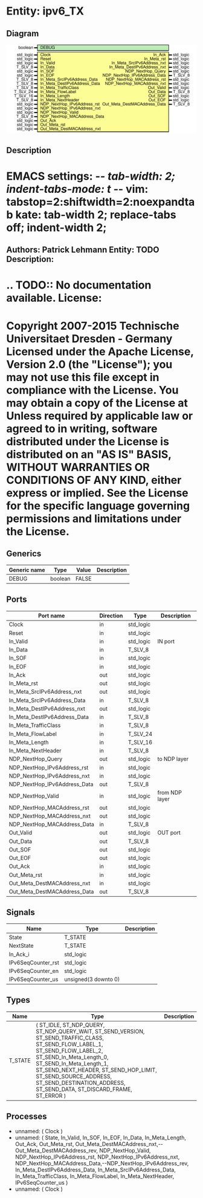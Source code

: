 # Entity: ipv6_TX

## Diagram

![Diagram](ipv6_TX.svg "Diagram")
## Description

EMACS settings: -*-  tab-width: 2; indent-tabs-mode: t -*-
vim: tabstop=2:shiftwidth=2:noexpandtab
kate: tab-width 2; replace-tabs off; indent-width 2;
=============================================================================
Authors:				 	Patrick Lehmann
Entity:				 	TODO
Description:
-------------------------------------
.. TODO:: No documentation available.
License:
=============================================================================
Copyright 2007-2015 Technische Universitaet Dresden - Germany
Licensed under the Apache License, Version 2.0 (the "License");
you may not use this file except in compliance with the License.
You may obtain a copy of the License at
Unless required by applicable law or agreed to in writing, software
distributed under the License is distributed on an "AS IS" BASIS,
WITHOUT WARRANTIES OR CONDITIONS OF ANY KIND, either express or implied.
See the License for the specific language governing permissions and
limitations under the License.
=============================================================================
## Generics

| Generic name | Type    | Value | Description |
| ------------ | ------- | ----- | ----------- |
| DEBUG        | boolean | FALSE |             |
## Ports

| Port name                    | Direction | Type      | Description    |
| ---------------------------- | --------- | --------- | -------------- |
| Clock                        | in        | std_logic |                |
| Reset                        | in        | std_logic |                |
| In_Valid                     | in        | std_logic | IN port        |
| In_Data                      | in        | T_SLV_8   |                |
| In_SOF                       | in        | std_logic |                |
| In_EOF                       | in        | std_logic |                |
| In_Ack                       | out       | std_logic |                |
| In_Meta_rst                  | out       | std_logic |                |
| In_Meta_SrcIPv6Address_nxt   | out       | std_logic |                |
| In_Meta_SrcIPv6Address_Data  | in        | T_SLV_8   |                |
| In_Meta_DestIPv6Address_nxt  | out       | std_logic |                |
| In_Meta_DestIPv6Address_Data | in        | T_SLV_8   |                |
| In_Meta_TrafficClass         | in        | T_SLV_8   |                |
| In_Meta_FlowLabel            | in        | T_SLV_24  |                |
| In_Meta_Length               | in        | T_SLV_16  |                |
| In_Meta_NextHeader           | in        | T_SLV_8   |                |
| NDP_NextHop_Query            | out       | std_logic | to NDP layer   |
| NDP_NextHop_IPv6Address_rst  | in        | std_logic |                |
| NDP_NextHop_IPv6Address_nxt  | in        | std_logic |                |
| NDP_NextHop_IPv6Address_Data | out       | T_SLV_8   |                |
| NDP_NextHop_Valid            | in        | std_logic | from NDP layer |
| NDP_NextHop_MACAddress_rst   | out       | std_logic |                |
| NDP_NextHop_MACAddress_nxt   | out       | std_logic |                |
| NDP_NextHop_MACAddress_Data  | in        | T_SLV_8   |                |
| Out_Valid                    | out       | std_logic | OUT port       |
| Out_Data                     | out       | T_SLV_8   |                |
| Out_SOF                      | out       | std_logic |                |
| Out_EOF                      | out       | std_logic |                |
| Out_Ack                      | in        | std_logic |                |
| Out_Meta_rst                 | in        | std_logic |                |
| Out_Meta_DestMACAddress_nxt  | in        | std_logic |                |
| Out_Meta_DestMACAddress_Data | out       | T_SLV_8   |                |
## Signals

| Name               | Type                 | Description |
| ------------------ | -------------------- | ----------- |
| State              | T_STATE              |             |
| NextState          | T_STATE              |             |
| In_Ack_i           | std_logic            |             |
| IPv6SeqCounter_rst | std_logic            |             |
| IPv6SeqCounter_en  | std_logic            |             |
| IPv6SeqCounter_us  | unsigned(3 downto 0) |             |
## Types

| Name    | Type                                                                                                                                                                                                                                                                                                                                       | Description |
| ------- | ------------------------------------------------------------------------------------------------------------------------------------------------------------------------------------------------------------------------------------------------------------------------------------------------------------------------------------------ | ----------- |
| T_STATE | ( ST_IDLE, ST_NDP_QUERY,								ST_NDP_QUERY_WAIT, ST_SEND_VERSION, ST_SEND_TRAFFIC_CLASS, ST_SEND_FLOW_LABEL_1,				ST_SEND_FLOW_LABEL_2, ST_SEND_In_Meta_Length_0,		ST_SEND_In_Meta_Length_1, ST_SEND_NEXT_HEADER,				ST_SEND_HOP_LIMIT, ST_SEND_SOURCE_ADDRESS, ST_SEND_DESTINATION_ADDRESS, ST_SEND_DATA, ST_DISCARD_FRAME, ST_ERROR )  |             |
## Processes
- unnamed: ( Clock )
- unnamed: ( State, In_Valid, In_SOF, In_EOF, In_Data,
					In_Meta_Length,
					Out_Ack, Out_Meta_rst, Out_Meta_DestMACAddress_nxt,--Out_Meta_DestMACAddress_rev,
					NDP_NextHop_Valid, NDP_NextHop_IPv6Address_rst, NDP_NextHop_IPv6Address_nxt, NDP_NextHop_MACAddress_Data,--NDP_NextHop_IPv6Address_rev,
					In_Meta_DestIPv6Address_Data, In_Meta_SrcIPv6Address_Data, In_Meta_TrafficClass, In_Meta_FlowLabel, In_Meta_NextHeader,
					IPv6SeqCounter_us )
- unnamed: ( Clock )
